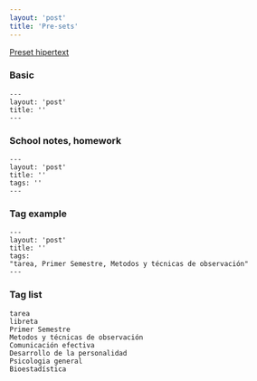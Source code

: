 ```yaml
---
layout: 'post'
title: 'Pre-sets'
---
```



<p><a href="#" onclick="
  window.open('https://raw.githubusercontent.com/alex-esc/notes/master/preset-raw-copy-paste/1st.md');
  window.open('https://markdown.pioul.fr/');
  window.open('https://github.com/alex-esc/notes/new/master/_posts');
  ">Preset hipertext</a></p>

### Basic

```
---
layout: 'post'
title: ''
---
```

### School notes, homework

```
---
layout: 'post'
title: ''
tags: ''
---
```


### Tag example

```
---
layout: 'post'
title: ''
tags:
"tarea, Primer Semestre, Metodos y técnicas de observación"
---
```

### Tag list

````
tarea
libreta
Primer Semestre
Metodos y técnicas de observación
Comunicación efectiva
Desarrollo de la personalidad
Psicologia general
Bioestadística

````



